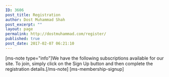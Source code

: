 ```yaml
---
ID: 3606
post_title: Registration
author: Dost Muhammad Shah
post_excerpt: ""
layout: page
permalink: http://dostmuhammad.com/register/
published: true
post_date: 2017-02-07 06:21:10
---
```

[ms-note type="info"]We have the following subscriptions available for our site. To join, simply click on the Sign Up button and then complete the registration details.[/ms-note]
[ms-membership-signup]